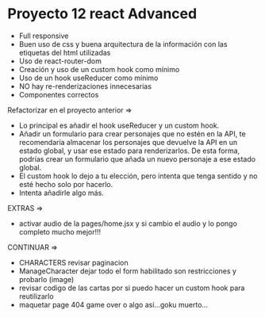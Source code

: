 # Proyecto 12 react Advanced

-   Full responsive
-   Buen uso de css y buena arquitectura de la información con las etiquetas del html utilizadas
-   Uso de react-router-dom
-   Creación y uso de un custom hook como mínimo
-   Uso de un hook useReducer como mínimo
-   NO hay re-renderizaciones innecesarias
-   Componentes correctos

Refactorizar en el proyecto anterior =>

-   Lo principal es añadir el hook useReducer y un custom hook.
-   Añadir un formulario para crear personajes que no estén en la API,
    te recomendaría almacenar los personajes que devuelve la API en un estado global,
    y usar ese estado para renderizarlos. De esta forma,
    podrías crear un formulario que añada un nuevo personaje a ese estado global.
-   El custom hook lo dejo a tu elección, pero intenta que tenga sentido y no esté hecho solo por hacerlo.
-   Intenta añadirle algo más.

EXTRAS =>

-   activar audio de la pages/home.jsx y si cambio el audio y lo pongo completo mucho mejor!!!

CONTINUAR =>

-   CHARACTERS revisar paginacion
-   ManageCharacter dejar todo el form habilitado son restricciones y probarlo (image)
-   revisar codigo de las cartas por si puedo hacer un custom hook para reutilizarlo
-   maquetar page 404 game over o algo asi...goku muerto...

